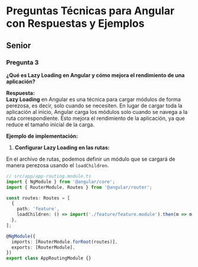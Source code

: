 # Preguntas Técnicas para Angular con Respuestas y Ejemplos

## Senior

### Pregunta 3  
**¿Qué es Lazy Loading en Angular y cómo mejora el rendimiento de una aplicación?**

**Respuesta:**  
**Lazy Loading** en Angular es una técnica para cargar módulos de forma perezosa, es decir, solo cuando se necesiten. En lugar de cargar toda la aplicación al inicio, Angular carga los módulos solo cuando se navega a la ruta correspondiente. Esto mejora el rendimiento de la aplicación, ya que reduce el tamaño inicial de la carga.

**Ejemplo de implementación:**

1. **Configurar Lazy Loading en las rutas:**

En el archivo de rutas, podemos definir un módulo que se cargará de manera perezosa usando el `loadChildren`.

```typescript
// src/app/app-routing.module.ts
import { NgModule } from '@angular/core';
import { RouterModule, Routes } from '@angular/router';

const routes: Routes = [
  {
    path: 'feature',
    loadChildren: () => import('./feature/feature.module').then(m => m.FeatureModule)
  },
];

@NgModule({
  imports: [RouterModule.forRoot(routes)],
  exports: [RouterModule],
})
export class AppRoutingModule {}
